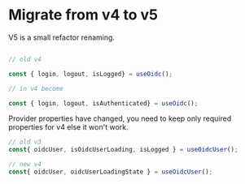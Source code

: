 ﻿# Migrate from v4 to v5

V5 is a small refactor renaming.

```javascript

// old v4

const { login, logout, isLogged} = useOidc();

// in v4 become

const { login, logout, isAuthenticated} = useOidc(); 
```

Provider properties have changed, you need to keep only required properties for v4 else it won't work.
```javascript
// old v3 
const{ oidcUser, isOidcUserLoading, isLogged } = useOidcUser();

// new v4 
const{ oidcUser, oidcUserLoadingState } = useOidcUser();
```

